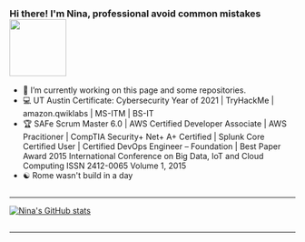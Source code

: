 
### Hi there! I'm Nina, professional avoid common mistakes <img src="https://pic.funnygifsbox.com/uploads/2021/05/funnygifsbox.com-2021-05-22-12-08-33-86.gif" width="100">

- :satellite:  I’m currently working on this page and some repositories. 
- :computer: UT Austin Certificate: Cybersecurity Year of 2021 | TryHackMe | amazon.qwiklabs | MS-ITM | BS-IT
- :trophy: SAFe Scrum Master 6.0 | AWS Certified Developer Associate | AWS Pracitioner | CompTIA Security+ Net+ A+ Certified | Splunk Core Certified User | Certified DevOps Engineer – Foundation | Best Paper Award 2015 International Conference on Big Data, IoT and Cloud Computing ISSN 2412-0065 Volume 1, 2015
- :yin_yang: Rome wasn't build in a day

##
--- 

[![Nina's GitHub stats](https://github-readme-stats.vercel.app/api?username=diablo5g&hide=issues,contribs&count_private=true&show_icons=true&theme=yeblu)](https://github.com/diablo5g/github-readme-stats)  
 
##
---


